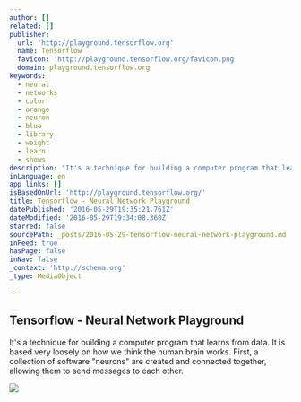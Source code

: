 ```yaml
---
author: []
related: []
publisher:
  url: 'http://playground.tensorflow.org'
  name: Tensorflow
  favicon: 'http://playground.tensorflow.org/favicon.png'
  domain: playground.tensorflow.org
keywords:
  - neural
  - networks
  - color
  - orange
  - neuron
  - blue
  - library
  - weight
  - learn
  - shows
description: "It's a technique for building a computer program that learns from data. It is based very loosely on how we think the human brain works. First, a collection of software \"neurons\" are created and connected together, allowing them to send messages to each other."
inLanguage: en
app_links: []
isBasedOnUrl: 'http://playground.tensorflow.org/'
title: Tensorflow - Neural Network Playground
datePublished: '2016-05-29T19:35:21.761Z'
dateModified: '2016-05-29T19:34:08.360Z'
starred: false
sourcePath: _posts/2016-05-29-tensorflow-neural-network-playground.md
inFeed: true
hasPage: false
inNav: false
_context: 'http://schema.org'
_type: MediaObject

---
```

<article style=""><h1>Tensorflow - Neural Network Playground</h1><p>It's a technique for building a computer program that learns from data. It is based very loosely on how we think the human brain works. First, a collection of software "neurons" are created and connected together, allowing them to send messages to each other.</p><img src="http://playground.tensorflow.org/preview.png" /></article>